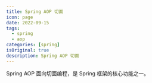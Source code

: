```yaml
---
title: Spring AOP 切面
icon: page 
date: 2022-09-15
tags:
  - spring
  - aop
categories: [spring]
isOriginal: true
description: Spring AOP 切面
---
```


Spring AOP 面向切面编程，是 Spring 框架的核心功能之一。
<!-- more -->

